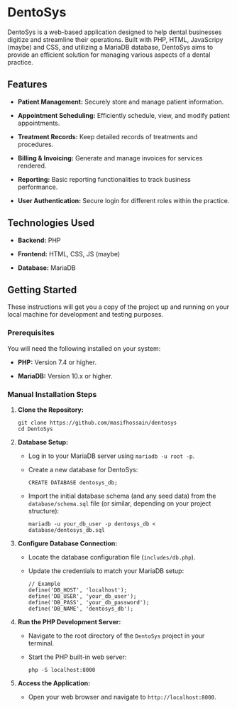 # DentoSys

DentoSys is a web-based application designed to help dental businesses digitize and streamline their operations. Built with PHP, HTML, JavaScripy (maybe) and CSS, and utilizing a MariaDB database, DentoSys aims to provide an efficient solution for managing various aspects of a dental practice.

## Features

* **Patient Management:** Securely store and manage patient information.

* **Appointment Scheduling:** Efficiently schedule, view, and modify patient appointments.

* **Treatment Records:** Keep detailed records of treatments and procedures.

* **Billing & Invoicing:** Generate and manage invoices for services rendered.

* **Reporting:** Basic reporting functionalities to track business performance.

* **User Authentication:** Secure login for different roles within the practice.

## Technologies Used

* **Backend:** PHP

* **Frontend:** HTML, CSS, JS (maybe)

* **Database:** MariaDB

## Getting Started

These instructions will get you a copy of the project up and running on your local machine for development and testing purposes.

### Prerequisites

You will need the following installed on your system:

* **PHP:** Version 7.4 or higher.

* **MariaDB:** Version 10.x or higher.

### Manual Installation Steps

1.  **Clone the Repository:**

    ```
    git clone https://github.com/masifhossain/dentosys
    cd DentoSys
    ```

2.  **Database Setup:**

    * Log in to your MariaDB server using `mariadb -u root -p`.

    * Create a new database for DentoSys:

        ```
        CREATE DATABASE dentosys_db;
        ```

    * Import the initial database schema (and any seed data) from the `database/schema.sql` file (or similar, depending on your project structure):

        ```
        mariadb -u your_db_user -p dentosys_db < database/dentosys_db.sql
        ```

3.  **Configure Database Connection:**

    * Locate the database configuration file (`includes/db.php`).

    * Update the credentials to match your MariaDB setup:

        ```
        // Example 
        define('DB_HOST', 'localhost');
        define('DB_USER', 'your_db_user');
        define('DB_PASS', 'your_db_password');
        define('DB_NAME', 'dentosys_db');
        ```

4.  **Run the PHP Development Server:**

    * Navigate to the root directory of the `DentoSys` project in your terminal.

    * Start the PHP built-in web server:

        ```
        php -S localhost:8000
        ```

5.  **Access the Application:**

    * Open your web browser and navigate to `http://localhost:8000`.

